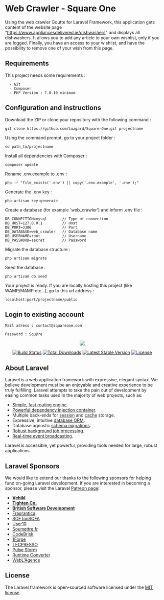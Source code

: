 # Web Crawler - Square One

Using the web crawler Goutte for Laravel Framework, this application gets content of the website page "https://www.appliancesdelivered.ie/dishwashers" and displays all dishwashers.
It allows you to add any article to your own wishlist, only if you are logged.
Finally, you have an access to your wishlist, and have the possibility to remove one of your wish from this page.

## Requirements

This project needs some requirements :

```
  - Git
  - Composer
  - PHP Version : 7.0.10 minimum
```

## Configuration and instructions
Download the ZIP or clone your repository with the following command :

`git clone https://github.com/Luzgard/Square-One.git projectname`

Using the command prompt, go to your project folder :

`cd path_to/projectname`

Install all dependencies with Composer :

`composer update`
 
Rename .env.example to .env :
 
`php -r "file_exists('.env') || copy('.env.example', '.env');"`
 
Generate the .env key :
 
`php artisan key:generate`
 
Create a database (for example 'web_crawler') and inform .env file :
 
```
DB_CONNECTION=mysql       // Type of connection
DB_HOST=127.0.0.1         // Host
DB_PORT=3306              // Port
DB_DATABASE=web_crawler   // Database name
DB_USERNAME=root          // Username
DB_PASSWORD=secret        // Password
```

Migrate the database structure :

`php artisan migrate`

Seed the database :

`php artisan db:seed`


Your project is ready. If you are locally hosting this project (like WAMP/MAMP etc...), go to this url address :

 `localhost:port/projectname/public`
  
## Login to existing account
`Mail adress : contact@squareone.com`

`Password : Squ@re`

<p align="center">
  <img src="https://laravel.com/assets/img/components/logo-laravel.svg">
</p>

<p align="center">
<a href="https://travis-ci.org/laravel/framework"><img src="https://travis-ci.org/laravel/framework.svg" alt="Build Status"></a>
<a href="https://packagist.org/packages/laravel/framework"><img src="https://poser.pugx.org/laravel/framework/d/total.svg" alt="Total Downloads"></a>
<a href="https://packagist.org/packages/laravel/framework"><img src="https://poser.pugx.org/laravel/framework/v/stable.svg" alt="Latest Stable Version"></a>
<a href="https://packagist.org/packages/laravel/framework"><img src="https://poser.pugx.org/laravel/framework/license.svg" alt="License"></a>
</p>

## About Laravel

Laravel is a web application framework with expressive, elegant syntax. We believe development must be an enjoyable and creative experience to be truly fulfilling. Laravel attempts to take the pain out of development by easing common tasks used in the majority of web projects, such as:

- [Simple, fast routing engine](https://laravel.com/docs/routing).
- [Powerful dependency injection container](https://laravel.com/docs/container).
- Multiple back-ends for [session](https://laravel.com/docs/session) and [cache](https://laravel.com/docs/cache) storage.
- Expressive, intuitive [database ORM](https://laravel.com/docs/eloquent).
- Database agnostic [schema migrations](https://laravel.com/docs/migrations).
- [Robust background job processing](https://laravel.com/docs/queues).
- [Real-time event broadcasting](https://laravel.com/docs/broadcasting).

Laravel is accessible, yet powerful, providing tools needed for large, robust applications.


## Laravel Sponsors

We would like to extend our thanks to the following sponsors for helping fund on-going Laravel development. If you are interested in becoming a sponsor, please visit the Laravel [Patreon page](https://patreon.com/taylorotwell):

- **[Vehikl](https://vehikl.com/)**
- **[Tighten Co.](https://tighten.co)**
- **[British Software Development](https://www.britishsoftware.co)**
- [Fragrantica](https://www.fragrantica.com)
- [SOFTonSOFA](https://softonsofa.com/)
- [User10](https://user10.com)
- [Soumettre.fr](https://soumettre.fr/)
- [CodeBrisk](https://codebrisk.com)
- [1Forge](https://1forge.com)
- [TECPRESSO](https://tecpresso.co.jp/)
- [Pulse Storm](http://www.pulsestorm.net/)
- [Runtime Converter](http://runtimeconverter.com/)
- [WebL'Agence](https://weblagence.com/)

## License

The Laravel framework is open-sourced software licensed under the [MIT license](https://opensource.org/licenses/MIT).
